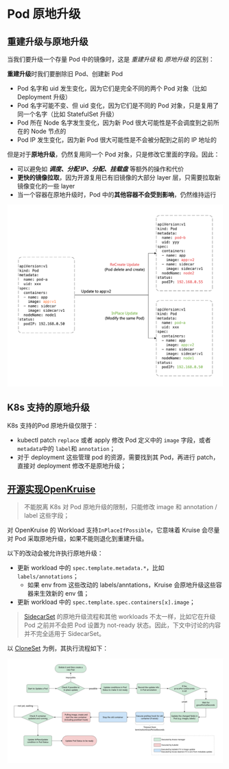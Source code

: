 # Pod 原地升级

## 重建升级与原地升级

当我们要升级一个存量 Pod 中的镜像时，这是 *重建升级* 和 *原地升级* 的区别：

**重建升级**时我们要删除旧 Pod、创建新 Pod

- Pod 名字和 uid 发生变化，因为它们是完全不同的两个 Pod 对象（比如 Deployment 升级）
- Pod 名字可能不变、但 uid 变化，因为它们是不同的 Pod 对象，只是复用了同一个名字（比如 StatefulSet 升级）
- Pod 所在 Node 名字发生变化，因为新 Pod 很大可能性是不会调度到之前所在的 Node 节点的
- Pod IP 发生变化，因为新 Pod 很大可能性是不会被分配到之前的 IP 地址的

但是对于**原地升级**，仍然复用同一个 Pod 对象，只是修改它里面的字段。因此：

- 可以避免如 ***调度*、*分配 IP*、*分配、挂载盘*** 等额外的操作和代价
- **更快的镜像拉取**，因为开源复用已有旧镜像的大部分 layer 层，只需要拉取新镜像变化的一些 layer
- 当一个容器在原地升级时，Pod 中的**其他容器不会受到影响**，仍然维持运行

![inplace update comparation pod](./pics/inplace-update-comparation-pod.png)

## K8s 支持的原地升级

K8s 支持的Pod 原地升级仅限于：

- kubectl patch  `replace` 或者 apply 修改 Pod 定义中的 `image` 字段，或者 `metadata`中的 `label`和 `annotation`；
- 对于 deployment 这些管理 pod 的资源，需要找到其 Pod，再进行 patch，直接对 deployment 修改不是原地升级；



## [开源实现OpenKruise](https://openkruise.io/zh/docs/core-concepts/inplace-update/)

> 不能脱离 K8s 对 Pod 原地升级的限制，只能修改 image 和 annotation / label 这些字段；

对 OpenKruise 的 Workload 支持`InPlaceIfPossible`，它意味着 Kruise 会尽量对 Pod 采取原地升级，如果不能则退化到重建升级。

以下的改动会被允许执行原地升级：

- 更新 workload 中的 `spec.template.metadata.*`，比如 `labels/annotations`；
  - 如果 env from 这些改动的 labels/anntations，Kruise 会原地升级这些容器来生效新的 env 值；
- 更新 workload 中的 `spec.template.spec.containers[x].image`；

> [SidecarSet](https://openkruise.io/zh/docs/user-manuals/sidecarset) 的原地升级流程和其他 workloads 不太一样，比如它在升级 Pod 之前并不会把 Pod 设置为 not-ready 状态。因此，下文中讨论的内容并不完全适用于 SidecarSet。

以 [CloneSet](https://openkruise.io/zh/docs/user-manuals/cloneset) 为例，其执行流程如下：



![inplace-update-workflow-openkruise](pics/inplace-update-workflow-openkruise.png)